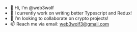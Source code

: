 - 👋 Hi, I’m @web3wolf
- 🌱 I currently work on writing better Typescript and Redux!
- 💞️ I’m looking to collaborate on crypto projects!
- 📫 Reach me via email: web3wolf3@gmail.com

<!---
web3wolf/web3wolf is a ✨ special ✨ repository because its `README.md` (this file) appears on your GitHub profile.
You can click the Preview link to take a look at your changes.
--->
